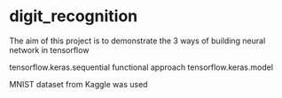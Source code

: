 # digit_recognition

The aim of this project is to demonstrate the 3 ways of building neural network in tensorflow

tensorflow.keras.sequential
functional approach 
tensorflow.keras.model

MNIST dataset from Kaggle was used
